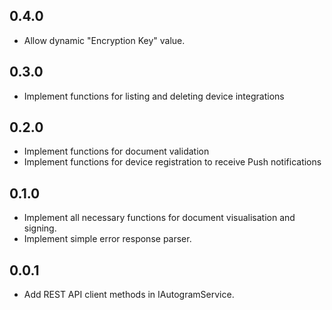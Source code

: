 ## 0.4.0

* Allow dynamic "Encryption Key" value.

## 0.3.0

* Implement functions for listing and deleting device integrations

## 0.2.0

* Implement functions for document validation
* Implement functions for device registration to receive Push notifications

## 0.1.0

* Implement all necessary functions for document visualisation and signing. 
* Implement simple error response parser.

## 0.0.1

* Add REST API client methods in IAutogramService.
